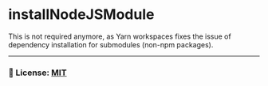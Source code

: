 # installNodeJSModule

This is not required anymore, as Yarn workspaces fixes the issue of dependency installation for submodules (non-npm packages).

___

### 🔑 License: [MIT](/.github/LICENSE)
